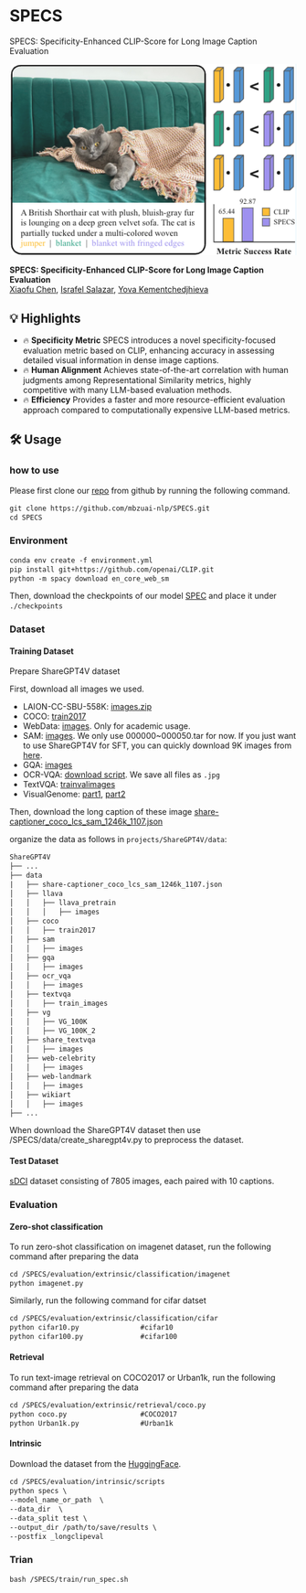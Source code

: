 # SPECS
SPECS: Specificity-Enhanced CLIP-Score for Long Image Caption Evaluation

<p align="center"> <a>  
<img src="./images/Fig1.jpg"  width="500" />
</a> </p>

**SPECS: Specificity-Enhanced CLIP-Score for Long Image Caption Evaluation**\
[Xiaofu Chen](https://xxfchen.github.io/XiaofuChen/), [Israfel Salazar](https://israfelsr.github.io/), [Yova Kementchedjhieva](https://yovakem.github.io/)

## 💡 Highlights
- 🔥 **Specificity Metric** SPECS introduces a novel specificity-focused evaluation metric based on CLIP, enhancing accuracy in assessing detailed visual information in dense image captions.
- 🔥 **Human Alignment** Achieves state-of-the-art correlation with human judgments among Representational Similarity metrics, highly competitive with many LLM-based evaluation methods.
- 🔥 **Efficiency** Provides a faster and more resource-efficient evaluation approach compared to computationally expensive LLM-based metrics.





## 🛠️ Usage




### how to use

Please first clone our [repo](https://github.com/mbzuai-nlp/SPECS.git) from github by running the following command.

```shell
git clone https://github.com/mbzuai-nlp/SPECS.git
cd SPECS
```

### Environment

```shell
conda env create -f environment.yml
pip install git+https://github.com/openai/CLIP.git
python -m spacy download en_core_web_sm
```

Then, download the checkpoints of our model [SPEC](https://huggingface.co/Xiaohud/SPECS) and place it under `./checkpoints`

### Dataset
#### Training Dataset

Prepare ShareGPT4V dataset

First, download all images we used.
- LAION-CC-SBU-558K: [images.zip](https://huggingface.co/datasets/liuhaotian/LLaVA-Pretrain/blob/main/images.zip)
- COCO: [train2017](http://images.cocodataset.org/zips/train2017.zip)
- WebData: [images](https://drive.google.com/drive/folders/1tCUQ-sq6vdshZVkF0ZeF3K4eztkXJgax?usp=sharing). Only for academic usage.
- SAM: [images](https://ai.meta.com/datasets/segment-anything-downloads/). We only use 000000~000050.tar for now. If you just want to use ShareGPT4V for SFT, you can quickly download 9K images from [here](https://drive.google.com/file/d/1dKumdOKSXtV7lIXdrG7jsIK_z2vZv2gs/view?usp=drive_link). 
- GQA: [images](https://downloads.cs.stanford.edu/nlp/data/gqa/images.zip)
- OCR-VQA: [download script](https://drive.google.com/drive/folders/1_GYPY5UkUy7HIcR0zq3ZCFgeZN7BAfm_?usp=sharing). We save all files as `.jpg`
- TextVQA: [trainvalimages](https://dl.fbaipublicfiles.com/textvqa/images/train_val_images.zip)
- VisualGenome: [part1](https://cs.stanford.edu/people/rak248/VG_100K_2/images.zip), [part2](https://cs.stanford.edu/people/rak248/VG_100K_2/images2.zip)

Then, download the long caption of these image [share-captioner_coco_lcs_sam_1246k_1107.json](https://huggingface.co/datasets/Lin-Chen/ShareGPT4V/blob/main/share-captioner_coco_lcs_sam_1246k_1107.json)


organize the data as follows in `projects/ShareGPT4V/data`:

```none
ShareGPT4V
├── ...
├── data
|   ├── share-captioner_coco_lcs_sam_1246k_1107.json
│   ├── llava
│   │   ├── llava_pretrain
│   │   │   ├── images
│   ├── coco
│   │   ├── train2017
│   ├── sam
│   │   ├── images
│   ├── gqa
│   │   ├── images
│   ├── ocr_vqa
│   │   ├── images
│   ├── textvqa
│   │   ├── train_images
│   ├── vg
│   │   ├── VG_100K
│   │   ├── VG_100K_2
│   ├── share_textvqa
│   │   ├── images
│   ├── web-celebrity
│   │   ├── images
│   ├── web-landmark
│   │   ├── images
│   ├── wikiart
│   │   ├── images
├── ...
```


When download the ShareGPT4V dataset then use /SPECS/data/create_sharegpt4v.py to preprocess the dataset.


#### Test Dataset

[sDCI](https://huggingface.co/Xiaohud/SPECS) dataset consisting of 7805 images, each paired with 10 captions.




### Evaluation
#### Zero-shot classification

To run zero-shot classification on imagenet dataset, run the following command after preparing the data
```shell
cd /SPECS/evaluation/extrinsic/classification/imagenet
python imagenet.py
```

Similarly, run the following command for cifar datset
```shell
cd /SPECS/evaluation/extrinsic/classification/cifar
python cifar10.py               #cifar10
python cifar100.py              #cifar100
```

#### Retrieval
To run text-image retrieval on COCO2017 or Urban1k, run the following command after preparing the data
```shell
cd /SPECS/evaluation/extrinsic/retrieval/coco.py
python coco.py                  #COCO2017
python Urban1k.py               #Urban1k
```
#### Intrinsic
Download the dataset from the [HuggingFace](https://huggingface.co/Xiaohud/SPECS/tree/main/test).
```shell
cd /SPECS/evaluation/intrinsic/scripts
python specs \
--model_name_or_path  \
--data_dir  \
--data_split test \
--output_dir /path/to/save/results \
--postfix _longclipeval            
```


### Trian

```shell
bash /SPECS/train/run_spec.sh
```
<!-- 
## Citation
If you find our work helpful for your research, please consider giving a citation:
```

``` -->

